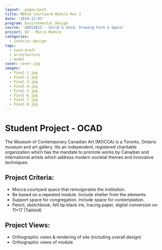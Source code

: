 ```yaml
---
layout: _pages/post
title: MOCCA Courtyard Module Rev 2
date: '2014-12-03'
program: Environmental Design
course: 'GDES1B13 - Solid & Void, Drawing Form & Space'
project: 03 - Mocca Module
categories:
  - interior-design
tags:
  - hand-draft
  - architecture
  - model
cover: cover.jpg
images:
  - Final-1.jpg
  - Final-2.jpg
  - Final-3.jpg
  - Final-4.jpg
  - Final-5.jpg
  - Final-6.jpg
  - Final-7.jpg
  - Final-8.jpg
---
```

# Student Project - OCAD
The Museum of Contemporary Canadian Art (MOCCA) is a Toronto, Ontario museum and art gallery. Itis an independent, registered charitable organization which has the mandate to promote works by Canadian and international artists which address modern societal themes and innovative techniques.

## Project Criteria:
* Mocca courtyard space that reinvigorates the institution.
* Be based on a repeated module. Include shelter from the elements.
* Support space for congregation. Include space for contemplation.
* Pencil, sketchbook, felt tip black ink, tracing paper, digital conversion on 11×17 (Tabloid)

## Project Views:
* Orthographic views & rendering of site (including overall design)
* Orthographic views of module
